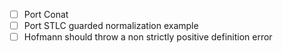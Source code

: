 - [ ] Port Conat
- [ ] Port STLC guarded normalization example
- [ ] Hofmann should throw a non strictly positive definition error
